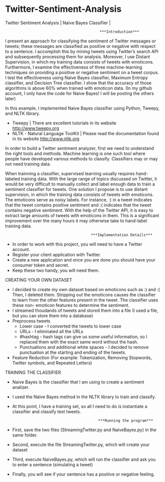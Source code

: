 Twitter-Sentiment-Analysis
==========================

Twitter Sentiment Analysis | Naive Bayes Classifier | 

                                               ***Introduction***

I present an approach for classifying the sentiment of Twitter messages or tweets; these messages are classified as positive or negative with respect to a sentence. I accomplish this by mining tweets using Twitter’s search API and subsequently processing them for analysis. Moreover, I use Distant Supervision, in which my training data consists of tweets with emoticons. Furthermore, I examine the effectiveness of three machine-learning techniques on providing a positive or negative sentiment on a tweet corpus. I test the effectiveness using Naive Bayes classifier, Maximum Entropy classifier, and Decision Tree classifier. I show that the accuracy of those algorithms is above 60% when trained with emoticon data. (In my github account, I only have the code for Naive Bayes! I will be posting the others later)

In this example, I implemented Naive Bayes classifier using Python, Tweepy, and NLTK library. 

- Tweepy | There are excellent tutorials in its website http://www.tweepy.org 
- NLTK - Natural Language ToolKit | Please read the documentation found in its website http://www.nltk.org

In order to build a Twitter sentiment analyzer, first we need to understand the right tools and methods. Machine learning is one such tool where people have developed various methods to classify. Classifiers may or may not need training data. 

When trainning a classifier, supervised learning usually requires hand-labeled training data. With the large range of topics discussed on Twitter, it would be very difficult to manually collect and label enough data to train a sentiment classifier for tweets. One solution I propose is to use distant supervision, in which the training data consists of tweets with emoticons. The emoticons serve as noisy labels. For instance, :) in a tweet indicates that the tweet contains positive sentiment and :( indicates that the tweet contains negative sentiment. With the help of the Twitter API, it is easy to extract large amounts of tweets with emoticons in them. This is a significant improvement over the many hours it may otherwise take to hand-label training data.

                                           ***Implementation Details***

- In order to work with this project, you will need to have a Twitter account. 
- Register your client application with Twitter. 
- Create a new application and once you are done you should have your consumer token and secret. 
- Keep these two handy, you will need them. 

CREATING YOUR OWN DATASET

- I decided to create my own dataset based on emoticons such as :) and :( Then, I deleted them. Stripping out the        emoticons causes the classifier to learn from the other features present in the tweet. The classifier uses these non-   emoticon features to determine the sentiment.
- I streamed thoudands of tweets and stored them into a file (I used a file, but you can store them into a database)
- Preprocess tweets
  * Lower case - I converted the tweets to lower case 
  * URLs - I eliminated all the URLs
  * #hashtag - hash tags can give us some useful information, so I replaced them with the exact same word without the      hash.
  * Punctuations and additional white spaces - I decided to remove punctuation at the starting and ending of the           tweets.
- Feature Reduction (For example: Tokenization, Removing Stopwords, Twitter symbols, and Repeated Letters)


TRAINING THE CLASSIFIER 

- Naive Bayes is the classifier that I am using to create a sentiment analizer. 
- I used the Naïve Bayes method in the NLTK library to train and classify.
- At this point, I have a training set, so all I need to do is instantiate a classifier and classify test tweets.

                                             ***Running the program***
                                             
- First, save the two files (StreamingTwitter.py and NaiveBayes.py) in the same folder.
- Second, execute the file StreamingTwitter.py, which will create your dataset
- Third, execute NaiveBayes.py, which will run the classifier and ask you to enter a sentence (simulating a tweet)
- Finally, you will see if your sentence has a positive or negative feeling. 
                                             
                                             

